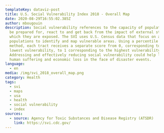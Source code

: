 ```yaml
---
templateKey: dataviz-post
title: U.S. Social Vulnerability Index 2018 - Overall Map
date: 2020-08-29T16:55:02.385Z
author: mbougouin
description: Social vulnerability references to the capacity of populations to
  be prepared for, react to and get back from the impact of external stresses to
  which they are exposed. The SVI uses U.S. Census data that focus on at-risk
  populations to identify and map vulnerable areas. Using a percentile ranking
  method, each tract receives a separate score from 0, corresponding to the
  lowest vulnerability, to 1 corresponding to the highest vulnerability.
  Addressing and effectively reducing social vulnerability could help limit both
  human suffering and economic loss in the face of disaster events.
language:
  - en
media: /img/svi_2018_overall_map.png
category: Health
tags:
  - svi
  - maps
  - usa
  - health
  - social vulnerability
  - index
sources:
  - source: Agency for Toxic Substances and Disease Registry (ATSDR)
    link: https://svi.cdc.gov/
---
```


